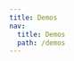 ```yaml
---
title: Demos
nav:
  title: Demos
  path: /demos
---
```


<code src="./simple.tsx"></code>
<code src="./shadow-dom.tsx"></code>
<code src="./point.tsx"></code>
<code src="./fail.tsx"></code>
<code src="./overflow.tsx"></code>
